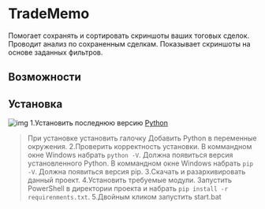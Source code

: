 # TradeMemo

Помогает сохранять и сортировать скриншоты ваших тоговых сделок. Проводит анализ по сохраненным сделкам. Показывает скриншоты на основе заданных фильтров.

## Возможности


## Установка
![img](https://github.com/jazzzman/TradeMemo/docs/python_install.gif)
1.Установить последнюю версию [Python](https://www.python.org/downloads/windows/)
>При установке установить галочку Добавить Python в переменные окружения.
2.Проверить корректность установки.
    В коммандном окне Windows набрать `python -V`. Должна появиться версия установленного Python.
    В коммандном окне Windows набрать `pip -V`. Должна появиться версия pip.
3.Скачать и разархивировать данный проект.
4.Установить требуемые модули. Запустить PowerShell в директории проекта и набрать `pip install -r requirenments.txt`.
5.Двойным кликом запустить start.bat

